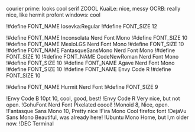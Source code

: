 courier prime: looks cool serif
ZCOOL KuaiLe: nice, messy
OCRB: really nice, like hermit
profont windows: cool


!#define FONT_NAME Iosevka:Regular
!#define FONT_SIZE 12

!#define FONT_NAME Inconsolata Nerd Font Mono
!#define FONT_SIZE 10
!#define FONT_NAME MesloLGS Nerd Font Mono
!#define FONT_SIZE 10
!#define FONT_NAME FantasqueSansMono Nerd Font Mono
!#define FONT_SIZE 10
!#define FONT_NAME CodeNewRoman Nerd Font Mono
!#define FONT_SIZE 10
!#define FONT_NAME Agave Nerd Font Mono
!#define FONT_SIZE 10
!#define FONT_NAME Envy Code R
!#define FONT_SIZE 10

!#define FONT_NAME Hurmit Nerd Font
!#define FONT_SIZE 9

!Envy Code B 10pt     10, cool, good, best!
!Envy Code R          Very nice, but not open.
!GohuFont Nerd Font   Pixelated coool!
!Monoid               8,  Nice, open.
!Fantasque Sans Mono  10, Pretty nice
!Fira Mono            Cool firefox font
!DejaVu Sans Mono     Beautiful, was already here!
!Ubuntu Mono          Home, but I,m older now.
!DEC Terminal
